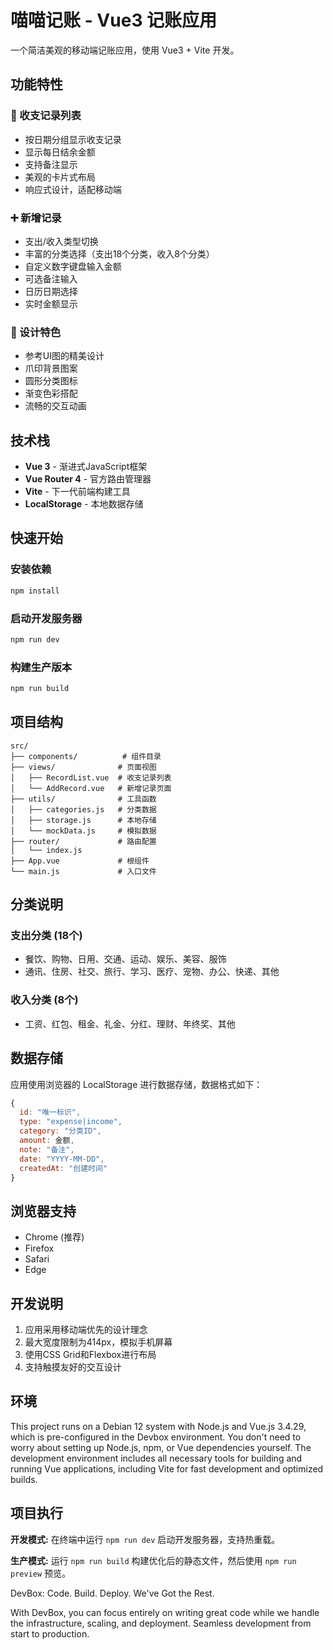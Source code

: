 # 喵喵记账 - Vue3 记账应用

一个简洁美观的移动端记账应用，使用 Vue3 + Vite 开发。

## 功能特性

### 📱 收支记录列表
- 按日期分组显示收支记录
- 显示每日结余金额
- 支持备注显示
- 美观的卡片式布局
- 响应式设计，适配移动端

### ➕ 新增记录
- 支出/收入类型切换
- 丰富的分类选择（支出18个分类，收入8个分类）
- 自定义数字键盘输入金额
- 可选备注输入
- 日历日期选择
- 实时金额显示

### 🎨 设计特色
- 参考UI图的精美设计
- 爪印背景图案
- 圆形分类图标
- 渐变色彩搭配
- 流畅的交互动画

## 技术栈

- **Vue 3** - 渐进式JavaScript框架
- **Vue Router 4** - 官方路由管理器
- **Vite** - 下一代前端构建工具
- **LocalStorage** - 本地数据存储

## 快速开始

### 安装依赖
```bash
npm install
```

### 启动开发服务器
```bash
npm run dev
```

### 构建生产版本
```bash
npm run build
```

## 项目结构

```
src/
├── components/          # 组件目录
├── views/              # 页面视图
│   ├── RecordList.vue  # 收支记录列表
│   └── AddRecord.vue   # 新增记录页面
├── utils/              # 工具函数
│   ├── categories.js   # 分类数据
│   ├── storage.js      # 本地存储
│   └── mockData.js     # 模拟数据
├── router/             # 路由配置
│   └── index.js
├── App.vue             # 根组件
└── main.js             # 入口文件
```

## 分类说明

### 支出分类 (18个)
- 餐饮、购物、日用、交通、运动、娱乐、美容、服饰
- 通讯、住房、社交、旅行、学习、医疗、宠物、办公、快递、其他

### 收入分类 (8个)
- 工资、红包、租金、礼金、分红、理财、年终奖、其他

## 数据存储

应用使用浏览器的 LocalStorage 进行数据存储，数据格式如下：

```javascript
{
  id: "唯一标识",
  type: "expense|income",
  category: "分类ID",
  amount: 金额,
  note: "备注",
  date: "YYYY-MM-DD",
  createdAt: "创建时间"
}
```

## 浏览器支持

- Chrome (推荐)
- Firefox
- Safari
- Edge

## 开发说明

1. 应用采用移动端优先的设计理念
2. 最大宽度限制为414px，模拟手机屏幕
3. 使用CSS Grid和Flexbox进行布局
4. 支持触摸友好的交互设计

## 环境

This project runs on a Debian 12 system with Node.js and Vue.js 3.4.29, which is pre-configured in the Devbox environment. You don't need to worry about setting up Node.js, npm, or Vue dependencies yourself. The development environment includes all necessary tools for building and running Vue applications, including Vite for fast development and optimized builds.

## 项目执行

**开发模式:** 在终端中运行 `npm run dev` 启动开发服务器，支持热重载。

**生产模式:** 运行 `npm run build` 构建优化后的静态文件，然后使用 `npm run preview` 预览。

DevBox: Code. Build. Deploy. We've Got the Rest.

With DevBox, you can focus entirely on writing great code while we handle the infrastructure, scaling, and deployment. Seamless development from start to production. 